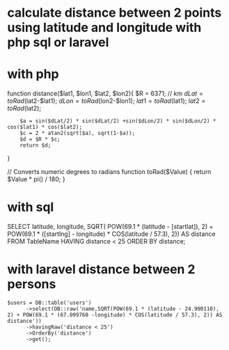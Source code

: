 # calculate distance between 2 points using latitude and longitude with php  sql or laravel


# with php 
function distance($lat1, $lon1, $lat2, $lon2){
        $R = 6371; // km
        $dLat = toRad($lat2-$lat1);
        $dLon = toRad($lon2-$lon1);
        $lat1 = toRad($lat1);
        $lat2 = toRad($lat2);

        $a = sin($dLat/2) * sin($dLat/2) +sin($dLon/2) * sin($dLon/2) * cos($lat1) * cos($lat2); 
        $c = 2 * atan2(sqrt($a), sqrt(1-$a)); 
        $d = $R * $c;
        return $d;
}

// Converts numeric degrees to radians
function toRad($Value) 
{
    return $Value * pi() / 180;
}

  
# with sql 
  SELECT latitude, longitude, SQRT(
    POW(69.1 * (latitude - [startlat]), 2) +
    POW(69.1 * ([startlng] - longitude) * COS(latitude / 57.3), 2)) AS distance
 FROM TableName HAVING distance < 25 ORDER BY distance;

# with laravel  distance between 2 persons
    $users = DB::table('users')
          ->select(DB::raw('name,SQRT(POW(69.1 * (latitude - 24.900110), 2) + POW(69.1 * (67.099760 -longitude) * COS(latitude / 57.3), 2)) AS distance'))
          ->havingRaw('distance < 25')
          ->OrderBy('distance')
          ->get();
